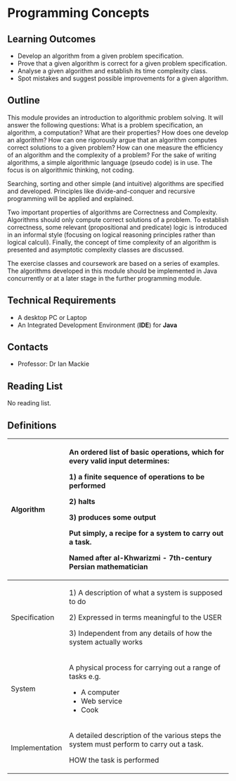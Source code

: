 # Programming Concepts

## Learning Outcomes

* Develop an algorithm from a given problem specification.
* Prove that a given algorithm is correct for a given problem specification.
* Analyse a given algorithm and establish its time complexity class.
* Spot mistakes and suggest possible improvements for a given algorithm.

## Outline

This module provides an introduction to algorithmic problem solving. It will answer the following questions: What is a problem specification, an algorithm, a computation? What are their properties? How does one develop an algorithm? How can one rigorously argue that an algorithm computes correct solutions to a given problem? How can one measure the efficiency of an algorithm and the complexity of a problem? For the sake of writing algorithms, a simple algorithmic language \(pseudo code\) is in use. The focus is on algorithmic thinking, not coding.

Searching, sorting and other simple \(and intuitive\) algorithms are specified and developed. Principles like divide-and-conquer and recursive programming will be applied and explained.

Two important properties of algorithms are Correctness and Complexity. Algorithms should only compute correct solutions of a problem. To establish correctness, some relevant \(propositional and predicate\) logic is introduced in an informal style \(focusing on logical reasoning principles rather than logical calculi\). Finally, the concept of time complexity of an algorithm is presented and asymptotic complexity classes are discussed.

The exercise classes and coursework are based on a series of examples. The algorithms developed in this module should be implemented in Java concurrently or at a later stage in the further programming module.

## Technical Requirements

* A desktop PC or Laptop
* An Integrated Development Environment \(**IDE**\) for **Java**

## Contacts

* Professor: Dr Ian Mackie

## Reading List

No reading list.

## Definitions

<table>
  <thead>
    <tr>
      <th style="text-align:left">Algorithm</th>
      <th style="text-align:left">
        <p>An ordered list of basic operations, which for every valid input determines:</p>
        <p>1) a finite sequence of operations to be performed</p>
        <p>2) halts</p>
        <p>3) produces some output</p>
        <p>Put simply, a recipe for a system to carry out a task.</p>
        <p>Named after al-Khwarizmi - 7th-century Persian mathematician</p>
      </th>
    </tr>
  </thead>
  <tbody>
    <tr>
      <td style="text-align:left">Specification</td>
      <td style="text-align:left">
        <p>1) A description of what a system is supposed to do</p>
        <p>2) Expressed in terms meaningful to the USER</p>
        <p>3) Independent from any details of how the system actually works</p>
      </td>
    </tr>
    <tr>
      <td style="text-align:left">System</td>
      <td style="text-align:left">
        <p>A physical process for carrying out a range of tasks e.g.</p>
        <ul>
          <li>A computer</li>
          <li>Web service</li>
          <li>Cook</li>
        </ul>
      </td>
    </tr>
    <tr>
      <td style="text-align:left">Implementation</td>
      <td style="text-align:left">
        <p>A detailed description of the various steps the system must perform to
          carry out a task.</p>
        <p>HOW the task is performed</p>
      </td>
    </tr>
  </tbody>
</table>





